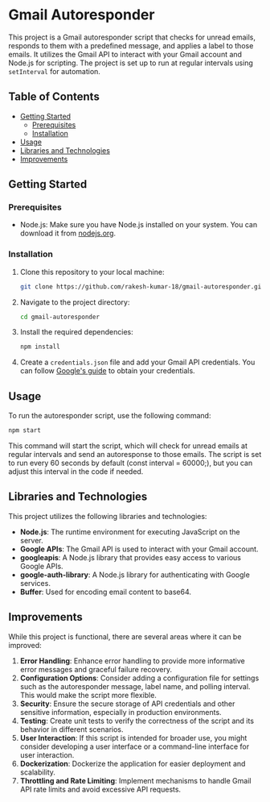 # Gmail Autoresponder

This project is a Gmail autoresponder script that checks for unread emails, responds to them with a predefined message, and applies a label to those emails. It utilizes the Gmail API to interact with your Gmail account and Node.js for scripting. The project is set up to run at regular intervals using `setInterval` for automation.

## Table of Contents
- [Getting Started](#getting-started)
  - [Prerequisites](#prerequisites)
  - [Installation](#installation)
- [Usage](#usage)
- [Libraries and Technologies](#libraries-and-technologies)
- [Improvements](#improvements)

## Getting Started

### Prerequisites
- Node.js: Make sure you have Node.js installed on your system. You can download it from [nodejs.org](https://nodejs.org/).

### Installation
1. Clone this repository to your local machine:
   ```bash
   git clone https://github.com/rakesh-kumar-18/gmail-autoresponder.git
   ```
   
2. Navigate to the project directory:
   ```bash
   cd gmail-autoresponder
   ```
   
3. Install the required dependencies:

   ```bash
   npm install
   ```
   
4. Create a `credentials.json` file and add your Gmail API credentials. You can follow [Google's guide](https://developers.google.com/gmail/api/quickstart) to obtain your credentials.

## Usage
To run the autoresponder script, use the following command:

```bash
npm start
```

This command will start the script, which will check for unread emails at regular intervals and send an autoresponse to those emails. The script is set to run every 60 seconds by default (const interval = 60000;), but you can adjust this interval in the code if needed.

## Libraries and Technologies
This project utilizes the following libraries and technologies:

- **Node.js**: The runtime environment for executing JavaScript on the server.
- **Google APIs**: The Gmail API is used to interact with your Gmail account.
- **googleapis**: A Node.js library that provides easy access to various Google APIs.
- **google-auth-library**: A Node.js library for authenticating with Google services.
- **Buffer**: Used for encoding email content to base64.
  
## Improvements
While this project is functional, there are several areas where it can be improved:

1. **Error Handling**: Enhance error handling to provide more informative error messages and graceful failure recovery.
2. **Configuration Options**: Consider adding a configuration file for settings such as the autoresponder message, label name, and polling interval. This would make the script more flexible.
3. **Security**: Ensure the secure storage of API credentials and other sensitive information, especially in production environments.
4. **Testing**: Create unit tests to verify the correctness of the script and its behavior in different scenarios.
5. **User Interaction**: If this script is intended for broader use, you might consider developing a user interface or a command-line interface for user interaction.
6. **Dockerization**: Dockerize the application for easier deployment and scalability.
7. **Throttling and Rate Limiting**: Implement mechanisms to handle Gmail API rate limits and avoid excessive API requests.
